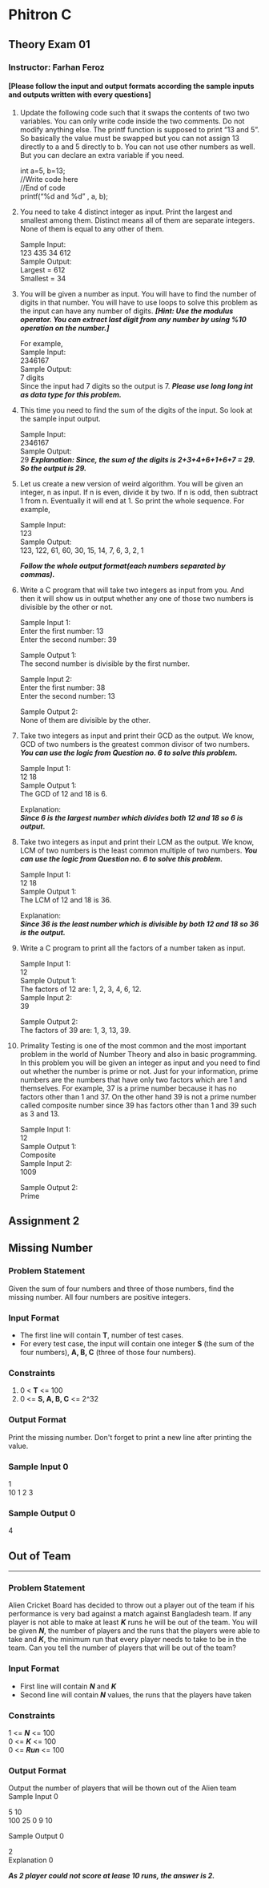# Phitron C
## Theory Exam 01
### Instructor: Farhan Feroz
#### [Please follow the input and output formats according the sample inputs and outputs written with every questions]

1. Update the following code such that it swaps the contents of two two variables. You can only write code inside the two comments. Do not modify anything else. The printf function is supposed to print “13 and 5”. So basically the value must be swapped but you can not assign 13 directly to a and 5 directly to b. You can not use other numbers as well. But you can declare an extra variable if you need.  

    int a=5, b=13;  
    //Write code here  
    //End of code  
    printf(“%d and %d” , a, b); 
  
2. You need to take 4 distinct integer as input. Print the largest and smallest among them. Distinct means all of them are separate integers. None of them is equal to any other of them.  

    Sample Input:  
    123 435 34 612  
    Sample Output:  
    Largest = 612  
    Smallest = 34
3. You will be given a number as input. You will have to find the number of digits in that number. You will have to use loops to solve this problem as the input can have any number of digits. ___[Hint: Use the modulus operator. You can extract last digit from any number by using %10 operation on the number.]___  

    For example,  
    Sample Input:  
    2346167  
    Sample Output:  
    7 digits  
    Since the input had 7 digits so the output is 7. ___Please use long long int as data type for this problem.___
4. This time you need to find the sum of the digits of the input. So look at the sample input output.  

    Sample Input:  
    2346167  
    Sample Output:  
    29 
    ___Explanation: Since, the sum of the digits is 2+3+4+6+1+6+7 = 29. So the output is 29.___
5. Let us create a new version of weird algorithm. You will be given an integer, n as input. If n is even, divide it by two. If n is odd, then subtract 1 from n. Eventually it will end at 1. So print the whole sequence. For example,  

    Sample Input:  
    123  
    Sample Output:  
    123, 122, 61, 60, 30, 15, 14, 7, 6, 3, 2, 1  
  
    ___Follow the whole output format(each numbers separated by commas).___
6. Write a C program that will take two integers as input from you. And then it will show us in output whether any one of those two numbers is divisible by the other or not. 

    Sample Input 1:  
    Enter the first number: 13  
    Enter the second number: 39  
  
    Sample Output 1:  
    The second number is divisible by the first number.  
  
    Sample Input 2:  
    Enter the first number: 38  
    Enter the second number: 13  
  
    Sample Output 2:  
    None of them are divisible by the other. 
7. Take two integers as input and print their GCD as the output. We know, GCD of two numbers is the greatest common divisor of two numbers. ___You can use the logic from Question no. 6 to solve this problem.___  

    Sample Input 1:  
    12 18  
    Sample Output 1:  
    The GCD of 12 and 18 is 6.  
  
    Explanation:  
     ___Since 6 is the largest number which divides both 12 and 18 so 6 is output.___

8. Take two integers as input and print their LCM as the output. We know, LCM of two numbers is the least common multiple of two numbers. ___You can use the logic from Question no. 6 to solve this problem.___  

    Sample Input 1:  
    12 18  
    Sample Output 1:  
    The LCM of 12 and 18 is 36.  
  
    Explanation:  
     ___Since 36 is the least number which is divisible by both 12 and 18 so 36 is the output.___
9. Write a C program to print all the factors of a number taken as input.

    Sample Input 1:  
    12  
    Sample Output 1:  
    The factors of 12 are: 1, 2, 3, 4, 6, 12.  
    Sample Input 2:  
    39  
  
    Sample Output 2:  
    The factors of 39 are: 1, 3, 13, 39. 
10. Primality Testing is one of the most common and the most important problem in the world of Number Theory and also in basic programming. In this problem you will be given an integer as input and you need to find out whether the number is prime or not. Just for your information, prime numbers are the numbers that have only two factors which are 1 and themselves. For example, 37 is a prime number because it has no factors other than 1 and 37. On the other hand 39 is not a prime number called composite number since 39 has factors other than 1 and 39 such as 3 and 13. 

    Sample Input 1:  
    12  
    Sample Output 1:  
    Composite  
    Sample Input 2:  
    1009  
  
    Sample Output 2:  
    Prime
## Assignment 2
## Missing Number
### Problem Statement

Given the sum of four numbers and three of those numbers, find the missing number. All four numbers are positive integers.

### Input Format

- The first line will contain __T__, number of test cases.
- For every test case, the input will contain one integer __S__ (the sum of the four numbers), __A, B, C__ (three of those four numbers).
### Constraints
  
1. 0 < __T__ <= 100  
2. 0 <= __S, A, B, C__ <= 2^32
### Output Format

Print the missing number. Don't forget to print a new line after printing the value.
### Sample Input 0
  
1  
10 1 2 3  

### Sample Output 0

4
## Out of Team
---
### Problem Statement


Alien Cricket Board has decided to throw out a player out of the team if his performance is very bad against a match against Bangladesh team. If any player is not able to make at least ___K___ runs he will be out of the team. You will be given ___N___, the number of players and the runs that the players were able to take and ___K___, the minimum run that every player needs to take to be in the team. Can you tell the number of players that will be out of the team?

### Input Format

- First line will contain ___N___ and ___K___  
- Second line will contain ___N___ values, the runs that the players have taken
### Constraints

1 <= ___N___ <= 100  
0 <= ___K___ <= 100  
0 <= ___Run___ <= 100  

### Output Format

Output the number of players that will be thown out of the Alien team  
Sample Input 0  

5 10  
100 25 0 9 10  

Sample Output 0  

2  
Explanation 0  

___As 2 player could not score at lease 10 runs, the answer is 2.___
